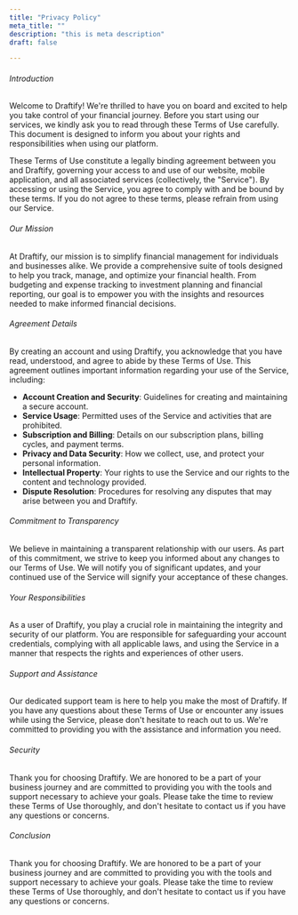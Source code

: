 ```yaml
---
title: "Privacy Policy"
meta_title: ""
description: "this is meta description"
draft: false

---
```


###### Introduction

Welcome to Draftify! We're thrilled to have you on board and excited to help you take control of your financial journey. Before you start using our services, we kindly ask you to read through these Terms of Use carefully. This document is designed to inform you about your rights and responsibilities when using our platform.

These Terms of Use constitute a legally binding agreement between you and Draftify, governing your access to and use of our website, mobile application, and all associated services (collectively, the "Service"). By accessing or using the Service, you agree to comply with and be bound by these terms. If you do not agree to these terms, please refrain from using our Service.

###### Our Mission

At Draftify, our mission is to simplify financial management for individuals and businesses alike. We provide a comprehensive suite of tools designed to help you track, manage, and optimize your financial health. From budgeting and expense tracking to investment planning and financial reporting, our goal is to empower you with the insights and resources needed to make informed financial decisions.

###### Agreement Details

By creating an account and using Draftify, you acknowledge that you have read, understood, and agree to abide by these Terms of Use. This agreement outlines important information regarding your use of the Service, including:

- **Account Creation and Security**: Guidelines for creating and maintaining a secure account.
- **Service Usage**: Permitted uses of the Service and activities that are prohibited.
- **Subscription and Billing**: Details on our subscription plans, billing cycles, and payment terms.
- **Privacy and Data Security**: How we collect, use, and protect your personal information.
- **Intellectual Property**: Your rights to use the Service and our rights to the content and technology provided.
- **Dispute Resolution**: Procedures for resolving any disputes that may arise between you and Draftify.

###### Commitment to Transparency

We believe in maintaining a transparent relationship with our users. As part of this commitment, we strive to keep you informed about any changes to our Terms of Use. We will notify you of significant updates, and your continued use of the Service will signify your acceptance of these changes.

###### Your Responsibilities

As a user of Draftify, you play a crucial role in maintaining the integrity and security of our platform. You are responsible for safeguarding your account credentials, complying with all applicable laws, and using the Service in a manner that respects the rights and experiences of other users.

###### Support and Assistance

Our dedicated support team is here to help you make the most of Draftify. If you have any questions about these Terms of Use or encounter any issues while using the Service, please don't hesitate to reach out to us. We're committed to providing you with the assistance and information you need.

###### Security

Thank you for choosing Draftify. We are honored to be a part of your business journey and are committed to providing you with the tools and support necessary to achieve your goals. Please take the time to review these Terms of Use thoroughly, and don't hesitate to contact us if you have any questions or concerns.

###### Conclusion

Thank you for choosing Draftify. We are honored to be a part of your business journey and are committed to providing you with the tools and support necessary to achieve your goals. Please take the time to review these Terms of Use thoroughly, and don't hesitate to contact us if you have any questions or concerns.
